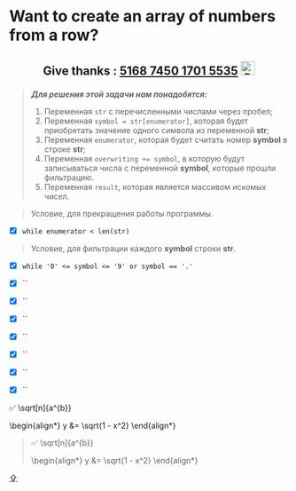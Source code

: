 # <p id="UP">Want to create an array of numbers from a row?</p>

## <p align="center">Give thanks : <u>5168 7450 1701 5535</u> <a href="https://en.privatbank.ua/all-ways-to-receive-send-an-international-transfer"><img src="https://upload.wikimedia.org/wikipedia/uk/f/ff/%D0%9B%D0%BE%D0%B3%D0%BE%D1%82%D0%B8%D0%BF_%D0%9F%D1%80%D0%B8%D0%B2%D0%B0%D1%8224.png" width = "25" alt="Privat Bank UA"> </a></p>

> ***Для решения этой задачи нам понадобятся:***
> 1. Переменная `str` с перечисленными числами через пробел;
> 2. Переменная `symbol = str[enumerator]`, которая будет приобретать значение одного символа из переменной __str__;
> 3. Переменная `enumerator`, которая будет считать номер __symbol__ в строке __str__;
> 4. Переменная `overwriting += symbol`, в которую будут записываться числа с переменной __symbol__, которые прошли фильтрацию.
> 5. Переменная `result`, которая является массивом искомых чисел.

> Условие, для прекращения работы программы.
- [X] `while enumerator < len(str)`
> Условие, для фильтрации каждого __symbol__ строки __str__.
- [X] `while '0' <= symbol <= '9' or symbol == '.'`
>
- [X] ``
>
- [X] ``
>
- [X] ``
>
- [X] ``
>
- [X] ``
>
- [X] ``
>
- [X] ``

:white_check_mark:
\sqrt[n]{a^{b}}
 
\begin{align*}
y &= \sqrt{1 - x^2}
\end{align*}

> :white_check_mark:
> \sqrt[n]{a^{b}}
> 
>\begin{align*}
>y &= \sqrt{1 - x^2}
>\end{align*}

[⇪](#UP)
